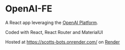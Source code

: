 # OpenAI-FE

A React app leveraging the [OpenAI Platform](https://platform.openai.com/).

Coded with React, React Router and MaterialUI

Hosted at https://scotts-bots.onrender.com/ on [Render](https://render.com/)

